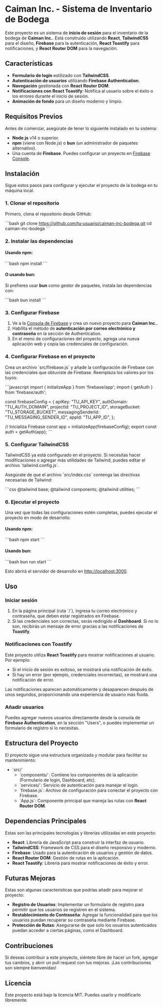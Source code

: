 
# Caiman Inc. - Sistema de Inventario de Bodega

Este proyecto es un sistema de **inicio de sesión** para el inventario de la bodega de **Caiman Inc.**. Está construido utilizando **React**, **TailwindCSS** para el diseño, **Firebase** para la autenticación, **React Toastify** para notificaciones, y **React Router DOM** para la navegación.

## Características

- **Formulario de login** estilizado con **TailwindCSS**.
- **Autenticación de usuarios** utilizando **Firebase Authentication**.
- **Navegación** gestionada con **React Router DOM**.
- **Notificaciones con React Toastify**: Notifica al usuario sobre el éxito o los errores durante el inicio de sesión.
- **Animación de fondo** para un diseño moderno y limpio.

## Requisitos Previos

Antes de comenzar, asegúrate de tener lo siguiente instalado en tu sistema:

- **Node.js** v14 o superior.
- **npm** (viene con Node.js) o **bun** (un administrador de paquetes alternativo).
- Una cuenta de **Firebase**. Puedes configurar un proyecto en [Firebase Console](https://console.firebase.google.com/).

## Instalación

Sigue estos pasos para configurar y ejecutar el proyecto de la bodega en tu máquina local.

### 1. Clonar el repositorio

Primero, clona el repositorio desde GitHub:

\`\`\`bash
git clone https://github.com/tu-usuario/caiman-inc-bodega.git
cd caiman-inc-bodega
\`\`\`

### 2. Instalar las dependencias

#### Usando **npm**:

\`\`\`bash
npm install
\`\`\`

#### O usando **bun**:

Si prefieres usar **bun** como gestor de paquetes, instala las dependencias con:

\`\`\`bash
bun install
\`\`\`

### 3. Configurar Firebase

1. Ve a la [Consola de Firebase](https://console.firebase.google.com/) y crea un nuevo proyecto para **Caiman Inc.**.
2. Habilita el método de **autenticación por correo electrónico y contraseña** en la sección de Authentication.
3. En el menú de configuraciones del proyecto, agrega una nueva aplicación web y copia las credenciales de configuración.

### 4. Configurar Firebase en el proyecto

Crea un archivo \`src/firebase.js\` y añade la configuración de Firebase con las credenciales que obtuviste de Firebase. Reemplaza los valores por los tuyos:

\`\`\`javascript
import { initializeApp } from 'firebase/app';
import { getAuth } from 'firebase/auth';

const firebaseConfig = {
  apiKey: "TU_API_KEY",
  authDomain: "TU_AUTH_DOMAIN",
  projectId: "TU_PROJECT_ID",
  storageBucket: "TU_STORAGE_BUCKET",
  messagingSenderId: "TU_MESSAGING_SENDER_ID",
  appId: "TU_APP_ID",
};

// Inicializa Firebase
const app = initializeApp(firebaseConfig);
export const auth = getAuth(app);
\`\`\`

### 5. Configurar TailwindCSS

TailwindCSS ya está configurado en el proyecto. Si necesitas hacer modificaciones o agregar más utilidades de Tailwind, puedes editar el archivo \`tailwind.config.js\`.

Asegúrate de que el archivo \`src/index.css\` contenga las directivas necesarias de Tailwind:

\`\`\`css
@tailwind base;
@tailwind components;
@tailwind utilities;
\`\`\`

### 6. Ejecutar el proyecto

Una vez que todas las configuraciones estén completas, puedes ejecutar el proyecto en modo de desarrollo:

#### Usando **npm**:

\`\`\`bash
npm start
\`\`\`

#### Usando **bun**:

\`\`\`bash
bun run start
\`\`\`

Esto abrirá el servidor de desarrollo en [http://localhost:3000](http://localhost:3000).

## Uso

### Iniciar sesión

1. En la página principal (ruta \`/\`), ingresa tu correo electrónico y contraseña, que deben estar registrados en Firebase.
2. Si las credenciales son correctas, serás redirigido al **Dashboard**. Si no lo son, recibirás un mensaje de error gracias a las notificaciones de **Toastify**.

### Notificaciones con Toastify

Este proyecto utiliza **React Toastify** para mostrar notificaciones al usuario. Por ejemplo:
- Si el inicio de sesión es exitoso, se mostrará una notificación de éxito.
- Si hay un error (por ejemplo, credenciales incorrectas), se mostrará una notificación de error.

Las notificaciones aparecen automáticamente y desaparecen después de unos segundos, proporcionando una experiencia de usuario más fluida.

### Añadir usuarios

Puedes agregar nuevos usuarios directamente desde la consola de **Firebase Authentication**, en la sección "Users", o puedes implementar un formulario de registro si lo necesitas.

## Estructura del Proyecto

El proyecto sigue una estructura organizada y modular para facilitar su mantenimiento:

- \`src/\`
  - \`components/\`: Contiene los componentes de la aplicación (Formulario de login, Dashboard, etc).
  - \`services/\`: Servicio de autenticación para manejar el login.
  - \`firebase.js\`: Archivo de configuración para conectar el proyecto con Firebase.
  - \`App.js\`: Componente principal que maneja las rutas con **React Router DOM**.
  
## Dependencias Principales

Estas son las principales tecnologías y librerías utilizadas en este proyecto:

- **React**: Librería de JavaScript para construir la interfaz de usuario.
- **TailwindCSS**: Framework de CSS para el diseño responsivo y moderno.
- **Firebase**: Usado para la autenticación de usuarios y gestión de datos.
- **React Router DOM**: Gestión de rutas en la aplicación.
- **React Toastify**: Librería para mostrar notificaciones de éxito y error.

## Futuras Mejoras

Estas son algunas características que podrías añadir para mejorar el proyecto:

- **Registro de Usuarios**: Implementar un formulario de registro para permitir que los usuarios se registren en el sistema.
- **Restablecimiento de Contraseña**: Agregar la funcionalidad para que los usuarios puedan recuperar su contraseña mediante Firebase.
- **Protección de Rutas**: Asegurarse de que solo los usuarios autenticados puedan acceder a ciertas páginas, como el Dashboard.

## Contribuciones

Si deseas contribuir a este proyecto, siéntete libre de hacer un fork, agregar tus cambios, y abrir un pull request con tus mejoras. ¡Las contribuciones son siempre bienvenidas!

## Licencia

Este proyecto está bajo la licencia MIT. Puedes usarlo y modificarlo libremente.